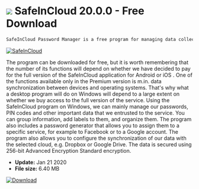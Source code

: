 # ![](https://cdn.softexe.net/static/icon/1/safeincloud-9073.png) SafeInCloud 20.0.0 - Free Download

```sh
SafeInCloud Password Manager is a free program for managing data collected in the SafeInCloud service.
```
[![SafeInCloud](https://gallery.dpcdn.pl/imgc/Tools/65348/g_-_420x350_1.5_-_x20160204103113_0.png)](https://softexe.net/win/security-privacy/other/safeincloud:aRgc.html)

The program can be downloaded for free, but it is worth remembering that the number of its functions will depend on whether we have decided to pay for the full version of the SafeInCloud application for Android or iOS . One of the functions available only in the Premium version is m.in. data synchronization between devices and operating systems. That's why what a desktop program will do on Windows will depend to a large extent on whether we buy access to the full version of the service.
 Using the SafeInCloud program on Windows, we can mainly manage our passwords, PIN codes and other important data that we entrusted to the service. You can group information, add labels to them, and organize them. The program also includes a password generator that allows you to assign them to a specific service, for example to Facebook or to a Google account. The program also allows you to configure the synchronization of our data with the selected cloud, e.g. Dropbox or Google Drive. The data is secured using 256-bit Advanced Encryption Standard encryption.


- **Update:** Jan 21 2020
- **File size:** 6.40 MB

[![Download](https://cdn.softexe.net/static/img/download.png)](https://softexe.net/win/security-privacy/other/safeincloud:aRgc.html)

